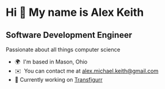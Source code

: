 Hi 👋 My name is Alex Keith
===========================

Software Development Engineer
-----------------------------

Passionate about all things computer science

* 🌍  I'm based in Mason, Ohio
* ✉️  You can contact me at [alex.michael.keith@gmail.com](mailto:alex.michael.keith@gmail.com)
* 🔭 Currently working on <a href="https://github.com/Transfigurr/Transfigurr">Transfigurr</a>

